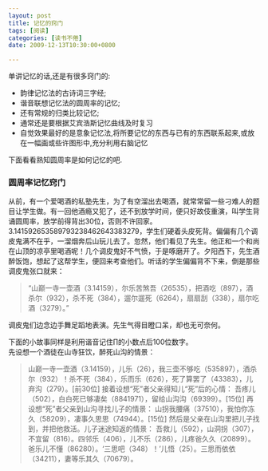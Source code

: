```yaml
---
layout: post
title: 记忆的窍门
tags: [阅读]
categories: [读书不倦]
date: 2009-12-13T10:30:00+0800

---
```


单讲记忆的话,还是有很多窍门的:  


*  韵律记忆法的古诗词三字经;
*  谐音联想记忆法的圆周率的记忆;
*  还有常规的归类比较记忆;
*  通常还是要根据艾宾浩斯记忆曲线及时复习
*  自觉效果最好的是意象记忆法,将所要记忆的东西与已有的东西联系起来,或放在一幅画或些许图形中,充分利用右脑记忆

下面看看熟知圆周率是如何记忆的吧.  

### 圆周率记忆窍门

从前，有一个爱喝酒的私塾先生，为了有空溜出去喝酒，就常常留一些刁难人的题目让学生做。有一回他酒瘾又犯了，还不到放学时间，便只好故伎重演，叫学生背诵圆周率，放学前得背出30位，否则不许回家。3.141592653589793238462643383279，学生们硬着头皮死背。偏偏有几个调皮鬼满不在乎，一溜烟奔后山玩儿去了。忽然，他们看见了先生。他正和一个和尚在山顶的凉亭里喝酒呢！几个调皮鬼好不气愤，于是啄磨开了。夕阳西下，先生酒醉饭饱，想起了这帮学生，便回来考查他们。听话的学生偏偏背不下来，倒是那些调皮鬼张口就来：

> “山巅一寺一壶酒（3.14159），尔乐苦煞吾（26535），把酒吃（897），酒杀尔（932），杀不死（384），遛尔遛死（6264），扇扇刮（338），扇尔吃酒（3279）。” 

调皮鬼们边念边手舞足蹈地表演。先生气得目瞪口呆，却也无可奈何。  

下面的小故事同样是利用谐音记住∏的小数点后100位数字。  
先设想一个酒徒在山寺狂饮，醉死山沟的情景： 

> 山巅一寺一壶酒（3.14159），儿乐（26），我三壶不够吃（535897），酒杀尔（932）！杀不死（384），乐而乐（626），死了算罢了（43383），儿弃沟（279）。\[前30位\] 接着设想“死”者父亲得知儿“死”后的心情： 吾疼儿（502），白白死已够凄矣（8841971），留给山沟沟（69399）。\[15位\] 再设想“死”者父亲到山沟寻找儿子的情景： 山拐我腰痛（37510），我怕你冻久（58209），凄事久思思（74944）。\[15位\] 然后是父亲在山沟里把儿子找到，并把他救活。儿子迷途知返的情景： 吾救儿（592），山洞拐（307），不宜留（816）。四邻乐（406），儿不乐（286），儿疼爸久久（20899）。爸乐儿不懂（86280）。‘三思吧（348）！’儿悟（25）。三思而依依（34211），妻等乐其久（70679）。  